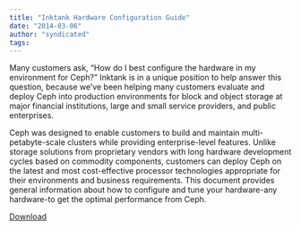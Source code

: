 ```yaml
---
title: "Inktank Hardware Configuration Guide"
date: "2014-03-06"
author: "syndicated"
tags: 
---
```


Many customers ask, “How do I best configure the hardware in my environment for Ceph?” Inktank is in a unique position to help answer this question, because we’ve been helping many customers evaluate and deploy Ceph into production environments for block and object storage at major financial institutions, large and small service providers, and public enterprises.

Ceph was designed to enable customers to build and maintain multi-petabyte-scale clusters while providing enterprise-level features. Unlike storage solutions from proprietary vendors with long hardware development cycles based on commodity components, customers can deploy Ceph on the latest and most cost-effective processor technologies appropriate for their environments and business requirements. This document provides general information about how to configure and tune your hardware-any hardware-to get the optimal performance from Ceph.

[Download](http://info.inktank.com/hardware_configuration_guide)


